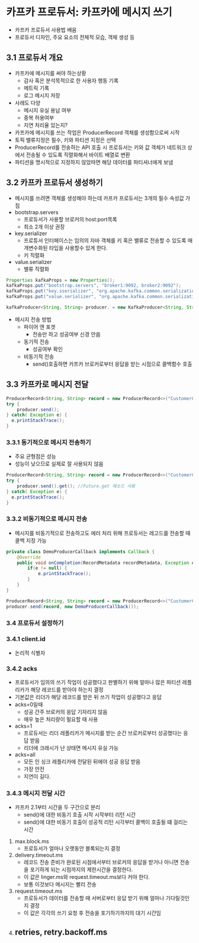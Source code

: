 # 카프카 프로듀서: 카프카에 메시지 쓰기
- 카프카 프로듀서 사용법 배움
- 프로듀서 디자인, 주요 요소의 전체적 모습, 객체 생성 등

## 3.1 프로듀서 개요
- 카프카에 메시지를 써야 하는상황 
  - 감사 혹은 분석목적으로 한 사용자 행동 기록
  - 메트릭 기록
  - 로그 메시지 저장
- 사례도 다양
  - 메시지 유실 용납 여부
  - 중복 허용여부
  - 지연 처리율 있는지?
- 카프카에 메시지를 쓰는 작업은 ProducerRecord 객체를 생성함으로써 시작
- 토픽 밸류지정은 필수, 키와 파티션 지정은 선택
- ProducerRecord를 전송하는 API 호출 시 프로듀서는 키와 값 객체가 네트워크 상에서 전송될 수 있도록 직렬화해서 바이트 배열로 변환
- 파티션을 명시적으로 지정하지 않았따면 해당 데이터를 파티셔너에게 보냄
## 3.2 카프카 프로듀서 생성하기
- 메시지를 쓰려면 객체를 생성해야 하는데 카프카 프로듀서는 3개의 필수 속성값 가짐
- bootstrap.servers
  - 프로듀서가 사용할 브로커의 host:port목록
  - 최소 2개 이상 권장
- key.serializer
  - 프로튜서 인터페이스는 임의의 자바 객체를 키 혹은 밸류로 전송할 수 있도록 매개변수화된 타입을 사용할수 있게 한다.
  - 키 직렬화
- value.serializer
  - 밸류 직렬화
~~~java
Properties kafkaProps = new Properties();
kafkaProps.put("bootstrap.servers", "broker1:9092, broker2:9092");
kafkaProps.put("key.sserializer", "org.apache.kafka.common.serialization.StringSerializer");
kafkaProps.put("value.serializer", "org.apache.kafka.common.serialization.StringSerializer");

kafkaProducer<String, String> producer. = new KafkaProducer<String, String>(kafkaProps);
~~~
- 메시지 전송 방법
  - 파이어 앤 포겟
    - 전송만 하고 성공여부 신경 안씀
  - 동기적 전송
    - 성공여부 확인
  - 비동기적 전송
    - send()호출하면 카프카 브로커로부터 응답을 받는 시점으로 콜백함수 호출

## 3.3 카프카로 메시지 전달
~~~java
ProducerRecord<String, String> record = new ProducerRecord<>("CustomerCountry", "Precision Products", "France");
try {
    producer.send();
} catch( Exception e) {
  e.printStackTrace();
}
~~~

### 3.3.1 동기적으로 메시지 전송하기
- 주요 균형점은 성능
- 성능이 낮으므로 실제로 잘 사용되지 않음
~~~java
ProducerRecord<String, String> record = new ProducerRecord<>("CustomerCountry", "Precision Products", "France");
try {
    producer.send().get(); //Future.get 메소드 사용
} catch( Exception e) {
  e.printStackTrace();
}
~~~

### 3.3.2 비동기적으로 메시지 전송
- 메시지를 비동기적으로 전송하고도 에러 처리 위해 프로듀서는 레고드를 전송할 때 콜백 지정 가능
~~~java
private class DemoProducerCallback implements Callback {
    @Override
    public void onCompletion(RecordMetadata recordMetadata, Exception e) {
        if(e != null) {
            e.printStackTrace();
        }
    }
}

ProducerRecord<String, String> record = new ProducerRecord<>("CustomerCountry", "Precision Products", "France");
producer.send(record, new DemoProducerCallback());
~~~

### 3.4 프로듀서 설정하기

### 3.4.1 client.id
- 논리적 식별자

### 3.4.2 acks
- 프로듀서가 임의의 쓰기 작업이 성공했다고 판별하기 위해 얼마나 많은 파티션 레플리카가 해당 레코드를 받아야 하는지 결정
- 기본값은 리더가 해당 레코드를 받은 뒤 쓰기 작업이 성공했다고 응답
- acks=0일때
  - 성공 간주 브로커의 응답 기자리지 않음
  - 매우 높은 처리량이 필요할 때 사용
- acks=1
  - 프로듀서는 리더 레플리카가 메시지를 받는 순간 브로커로부터 성공했다는 응답 받음
  - 리더에 크래시가 난 상태면 메시지 유실 가능
- acks=all
  - 모든 인 싱크 레플리카에 전달된 뒤에야 성공 응답 받음 
  - 가장 안전
  - 지연이 길다.

### 3.4.3 메시지 전달 시간
- 카프카 2.1부터 시간을 두 구간으로 분리
  - send()에 대한 비동기 호출 시작 시작부터 리턴 시간
  - send()에 대한 비동기 호출이 성공적 리턴 시각부터 콜백이 호출될 떄 걸리는 시간
1. max.block.ms
   - 프로듀서가 얼마나 오랫동안 블록되는지 결정
2. delivery.timeout.ms
    - 레코드 전송 준비가 완로된 시점에서부터 브로커의 응답을 받거나 아니면 전송을 포기하게 되는 시점까지의 제한시간을 결정한다.
    - 이 값은 linger.ms와 request.timeout.ms보다 커야 한다.
    - 보통 이것보다 메시지는 빨리 전송
3. request.timeout.ms
    - 프로듀서가 데이터를 전송할 때 서버로부터 응답 받기 위해 얼마나 기다릴것인지 결정
    - 이 값은 각각의 쓰기 요청 후 전송을 포기하기까지의 대기 시간임
4. retries, retry.backoff.ms
    - 